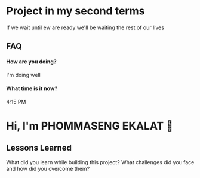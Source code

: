 
# Project in my second terms

If we wait until ew are ready we'll be waiting the rest of our lives

## FAQ

#### How are you doing?

I'm doing well

#### What time is it now?

4:15 PM


# Hi, I'm PHOMMASENG EKALAT 👋


## Lessons Learned

What did you learn while building this project? What challenges did you face and how did you overcome them?

